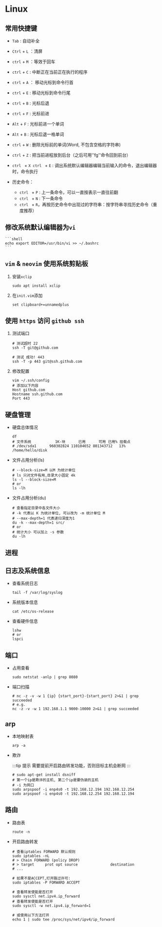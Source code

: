 # Linux

## 常用快捷键

- `Tab` : 自动补全
- `Ctrl` + `L` ：清屏
- `ctrl` + `M` ：等效于回车
- `ctrl` + `C` : 中断正在当前正在执行的程序
- `ctrl` + `A` ： 移动光标到命令行首
- `ctrl` + `E` :  移动光标到命令行尾
- `ctrl` + `B` :  光标后退
- `ctrl` + `F` : 光标前进
- `Alt` + `F`  : 光标前进一个单词
- `Alt` + `B`  : 光标后退一格单词
- `ctrl` + `W` : 删除光标前的单词(Word, 不包含空格的字符串)
- `ctrl` + `Z` : 把当前进程放到后台（之后可用''fg''命令回到前台） 
- `ctrl ` + `X ctrl ` + `E` : 调出系统默认编辑器编辑当前输入的命令，退出编辑器时，命令执行

- 历史命令：
	- `ctrl ` + `P` : 上一条命令，可以一直按表示一直往前翻
	- `ctrl ` + `N` : 下一条命令
	- `ctrl ` + `R`，再按历史命令中出现过的字符串：按字符串寻找历史命令（重度推荐）

## 修改系统默认编辑器为`vi`

	```shell
	echo export EDITOR=/usr/bin/vi >> ~/.bashrc
	```

## `vim` & `neovim` 使用系统剪贴板

1. 安装`xclip`
	
	```shell
	sudo apt install xclip
	```

1. 在`init.vim`添加

	```shell
	set clipboard+=unnamedplus
	```

## 使用 `https` 访问 `github ssh`

1. 测试端口
	```shell
	# 测试超时 22
	ssh -T git@github.com
	
	# 测试 成功! 443 
	ssh -T -p 443 git@ssh.github.com
	```

1. 修改配置

	```shell
	vim ~/.ssh/config
	# 添加以下内容
	Host github.com
	Hostname ssh.github.com
	Port 443
	```

## 硬盘管理

- 硬盘总体情况

	```shell
	df
	# 文件系统           1K-块      已用      可用 已用% 挂载点
	# /dev/sda1      960302824 110104652 801343712   13% /home/hello/disk
	```

- 文件占用分析(ls)

	```shell
	# --block-size=M 以M 为统计单位
	# ls 只对文件有用,目录大小固定 4k
	ls -l --block-size=M
	# or
	ls -lh
	```

- 文件占用分析(du)

	```shell
	# 查看指定目录中各文件大小
	# -k 代表以 K 为统计单位, 可以改为 -m 统计单位 M 
	# --max-depth=1 代表递归深度为1
	du -k --max-depth=1 src/
	# or 
	# 统计大小 可以加上 -s 参数
	du -lh 
	```

## 进程

## 日志及系统信息

- 查看系统日志

	```shell
	tail -f /var/log/syslog
	```

- 系统版本信息

	```shell
	cat /etc/os-release
	```

- 查看硬件信息

	```shell
	lshw
	# or
	lspci
	```

## 端口

- 占用查看

	```shell
	sudo netstat -anlp | grep 8080
	```

- 端口扫描

	```shell
	# nc -z -v -w 1 {ip} {start_port}-{start_port} 2>&1 | grep succeeded 
	# e.g.
	nc -z -v -w 1 192.168.1.1 9000-10000 2>&1 | grep succeeded
	```
## arp

- 本地映射表

	```shell
	arp -a
	```

- 欺诈

	:::tip 提示
	需要提前开启路由转发功能，否则目标主机会断网
	:::

	```shell
	# sudo apt-get install dsniff
	# 第一个ip是欺诈的主机, 第二个ip是要伪装的主机
	# -i 为网口
	sudo arpspoof -i enp4s0 -t 192.168.12.194 192.168.12.254
	sudo arpspoof -i enp4s0 -t 192.168.12.254 192.168.12.194
	```

## 路由

- 路由表

	```shell
	route -n
	```

- 开启路由转发

	```shell
	# 查看iptables FORWARD 默认规则
	sudo iptables -nL
	# > Chain FORWARD (policy DROP)
	# > target     prot opt source               destination
	# ...

	# 如果不是ACCEPT,打开路过许可:
	sudo iptables -P FORWARD ACCEPT

	# 查看转发使能是否打开
	sudo sysctl net.ipv4.ip_forward
	# 查看转发使能是否打开
	sudo sysctl -w net.ipv4.ip_forward=1

	# 或使用以下方法打开
	echo 1 | sudo tee /proc/sys/net/ipv4/ip_forward
	```

